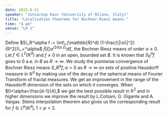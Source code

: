 ```yaml
---
date: 2015-8-21
speaker: "Jotsaroop Kaur (University of Milano, Italy)"
title: "Localisation theorems for Bochner-Riesz means."
time: "4 pm" 
venue: "LH 1"
---
```

Define $S\_R^\alpha f := \int\_{\mathbb{R}^d} (1-\frac{\|\xi\|^2}{R^2})\_+^\alpha$ $\hat{f} (\xi) e^{i2\pi (x.\xi)} d\xi$, the Bochner Riesz means of order $\alpha \geq 0$. Let $f\in L^2(\mathbb{R}^d)$ and $f \neq 0$ in an open, bounded set $B.$ It is known that $S_R^\alpha f$ goes to 0 a.e. in $B$ as $R\rightarrow\infty.$ We study the pointwise convergence of Bochner Riesz means $S\_{R}^\alpha f, \alpha>0$ as $R \rightarrow \infty$ on sets of positive Hausdorff measure in $\mathbb{R}^d$ by making use of the decay of the spherical means of Fourier Transform of fractal measures. We get an improvement in the range of the Hausdorff dimension of the sets on which it converges. When $0<\alpha<\frac{d-1}{4},$ we get the best possible result in $\mathbb{R}^2$ and in higher dimensions we improve the result by L.Colzani, G. Gigante and A. Vargas. Steins interpolation theorem also gives us the corresponding result for $f\in L^p(\mathbb{R}^d), 1<p<2.$
